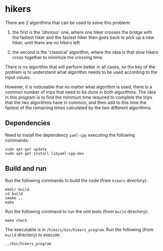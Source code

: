# hikers

 There are 2 algorithms that can be used to solve this problem:

  1) the first is the 'obvious' one, where one hiker crosses the bridge with the fastest hiker
    and the fastest hiker then goes back to pick up a new hiker, until there are no hikers left

  2) the second is the 'classical' algorithm, where the idea is that slow hikers cross together
    to minimize the crossing time.

 There is no algorithm that will perform better in all cases, so the key of the problem is to understand what
 algorithm needs to be used according to the input values.

 However, it is noticeable that no matter what algorithm is used, there is a common number of trips that need to
 be done in both algorithms. The idea in this program is to find the minimum time required to complete the trips
 that the two algorithms have in common, and then add to this time the fastest of the remaining times calculated
 by the two different algorithms.


Dependencies
-

Need to install the dependency `yaml-cpp` executing the following commands:

```
sudo apt-get update
sudo apt-get install libyaml-cpp-dev
```

Build and run
-

Run the following commands to build the code (from `hikers` directory):
```
mkdir build
cd build
cmake ..
make
```

Run the following command to run the unit tests (from `build` directory):
```
make check
```

The executable is in `/hikers/bin/hikers_program`. Run the following (from `build` directory) to execute:
```
../bin/hikers_program
```

